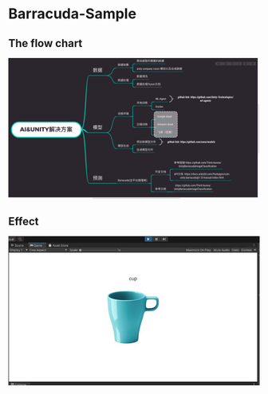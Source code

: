 # Barracuda-Sample

## The flow chart

![The flow chart](https://github.com/LoganLxb/Barracuda-Sample/blob/main/Assets/Textures/image2.png)

## Effect
![Effect](https://github.com/LoganLxb/Barracuda-Sample/blob/main/Assets/Textures/image1.jpg)
